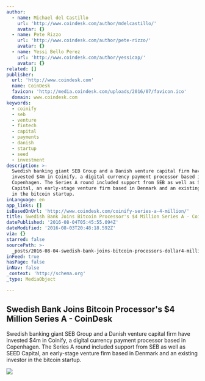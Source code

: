 ```yaml
---
author:
  - name: Michael del Castillo
    url: 'http://www.coindesk.com/author/mdelcastillo/'
    avatar: {}
  - name: Pete Rizzo
    url: 'http://www.coindesk.com/author/pete-rizzo/'
    avatar: {}
  - name: Yessi Bello Perez
    url: 'http://www.coindesk.com/author/yessicap/'
    avatar: {}
related: []
publisher:
  url: 'http://www.coindesk.com'
  name: CoinDesk
  favicon: 'http://media.coindesk.com/uploads/2016/07/favicon.ico'
  domain: www.coindesk.com
keywords:
  - coinify
  - seb
  - venture
  - fintech
  - capital
  - payments
  - danish
  - startup
  - seed
  - investment
description: >-
  Swedish banking giant SEB Group and a Danish venture capital firm have
  invested $4m in Coinify, a digital currency payment processor based in
  Copenhagen. The Series A round included support from SEB as well as SEED
  Capital, an early-stage venture firm based in Denmark and an existing investor
  in the bitcoin startup.
inLanguage: en
app_links: []
isBasedOnUrl: 'http://www.coindesk.com/coinify-series-a-4-million/'
title: Swedish Bank Joins Bitcoin Processor's $4 Million Series A - CoinDesk
datePublished: '2016-08-04T05:45:55.094Z'
dateModified: '2016-08-03T20:48:18.592Z'
via: {}
starred: false
sourcePath: >-
  _posts/2016-08-04-swedish-bank-joins-bitcoin-processors-dollar4-million-series-a-.md
inFeed: true
hasPage: false
inNav: false
_context: 'http://schema.org'
_type: MediaObject

---
```

<article style=""><h1>Swedish Bank Joins Bitcoin Processor's $4 Million Series A - CoinDesk</h1><p>Swedish banking giant SEB Group and a Danish venture capital firm have invested $4m in Coinify, a digital currency payment processor based in Copenhagen. The Series A round included support from SEB as well as SEED Capital, an early-stage venture firm based in Denmark and an existing investor in the bitcoin startup.</p><img src="https://media.coindesk.com/uploads/2016/08/Bankhus_90_2010.jpg" /></article>